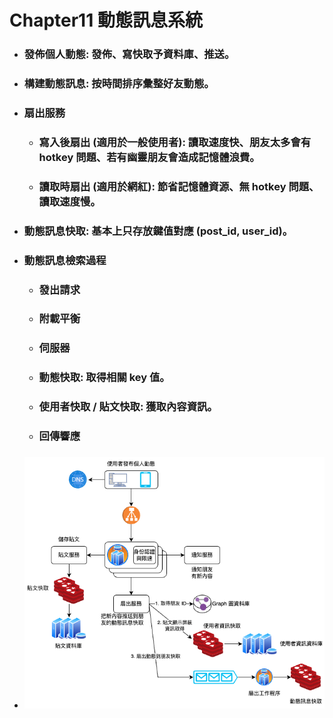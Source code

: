Chapter11 動態訊息系統
=====
* ### 發佈個人動態: 發佈、寫快取予資料庫、推送。
* ### 構建動態訊息: 按時間排序彙整好友動態。
* ### 扇出服務
    * ### 寫入後扇出 (適用於一般使用者): 讀取速度快、朋友太多會有 hotkey 問題、若有幽靈朋友會造成記憶體浪費。
    * ### 讀取時扇出 (適用於網紅): 節省記憶體資源、無 hotkey 問題、讀取速度慢。
* ### 動態訊息快取: 基本上只存放鍵值對應 (post_id, user_id)。
* ### 動態訊息檢索過程
    * ### 發出請求
    * ### 附載平衡
    * ### 伺服器
    * ### 動態快取: 取得相關 key 值。
    * ### 使用者快取 / 貼文快取: 獲取內容資訊。
    * ### 回傳響應
* ### ![image](https://raw.githubusercontent.com/GitHub-WeiChiang/main/master/SystemsDesign/Chapter11/SystemArchitectureDiagram.png)
<br />

